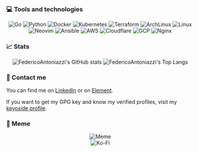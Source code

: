 ### 💻 Tools and technologies
<div style="display-inline" align="center">
  <img alt="Go" src="https://img.shields.io/badge/go-%2300ADD8.svg?style=for-the-badge&logo=go&logoColor=white"/>
  <img alt="Python" src="https://img.shields.io/badge/-python-yellow?style=for-the-badge&logo=python&logoColor=blue"/>
  <img alt="Docker" src="https://img.shields.io/badge/-docker-blue?style=for-the-badge&logo=docker&logoColor=white"/>
  <img alt="Kubernetes" src="https://img.shields.io/badge/-kubernetes-2e6ce6?style=for-the-badge&logo=kubernetes&logoColor=white"/>
  <img alt="Terraform" src="https://img.shields.io/badge/-terraform-white?style=for-the-badge&logo=terraform&logoColor=blueviolet"/>
  <img alt="ArchLinux" src="https://img.shields.io/badge/-ArchLinux-1692d0?style=for-the-badge&logo=archlinux&logoColor=white"/>
  <img alt="Linux" src="https://img.shields.io/badge/-linux-white?style=for-the-badge&logo=linux&logoColor=black"/>
  <img alt="Neovim" src="https://img.shields.io/badge/-neovim-009431?style=for-the-badge&logo=neovim&logoColor=black"/>
  <img alt="Ansible" src="https://img.shields.io/badge/-ansible-white?style=for-the-badge&logo=ansible&logoColor=black"/>
  <img alt="AWS" src="https://img.shields.io/badge/AWS-%23FF9900.svg?style=for-the-badge&logo=amazon-aws&logoColor=white"/>
  <img alt="Cloudflare" src="https://img.shields.io/badge/Cloudflare-F38020?style=for-the-badge&logo=Cloudflare&logoColor=white"/>
  <img alt="GCP" src="https://img.shields.io/badge/GoogleCloud-%234285F4.svg?style=for-the-badge&logo=google-cloud&logoColor=white"/>
  <img alt="Nginx" src="https://img.shields.io/badge/nginx-%23009639.svg?style=for-the-badge&logo=nginx&logoColor=white"/>
</div>

### 📈 Stats
<div align="center">
  <img alt="FedericoAntoniazzi's GitHub stats" src="https://github-readme-stats.vercel.app/api?username=FedericoAntoniazzi&show_icons=true&theme=tokyonight&hide_border=true&layout=compact&hide_title=true">
  <img alt="FedericoAntoniazzi's Top Langs" src="https://github-readme-stats.vercel.app/api/top-langs/?username=FedericoAntoniazzi&layout=compact&hide_border=true&theme=tokyonight">
</div>

### 📲 Contact me
You can find me on [LinkedIn](https://linkedin.com/in/federico-antoniazzi) or on [Element](https://matrix.to/#/@federicoantoniazzi:matrix.org).

If you want to get my GPG key and know my verified profiles, visit my [keyoxide profile](https://keyoxide.org/hkp/C55C90BF1849EB51631EC49A08F51F421DC997C6).

### 🤡 Meme
<div align="center">
  <img alt="Meme" style="display: 'block'" src="https://user-images.githubusercontent.com/37159012/136672337-85495f11-cbe3-443b-aa91-92680f14115a.png">
</div>
<div align="center">
  <img alt="Ko-Fi" src="https://img.shields.io/badge/Ko--fi-F16061?style=for-the-badge&logo=ko-fi&logoColor=white">
</div>
